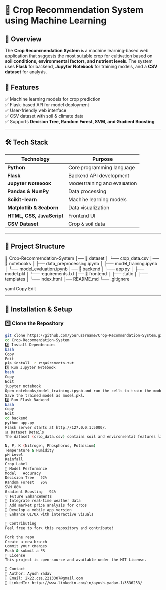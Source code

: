 # 🌾 Crop Recommendation System using Machine Learning  

## 📌 Overview  
The **Crop Recommendation System** is a machine learning-based web application that suggests the most suitable crop for cultivation based on **soil conditions, environmental factors, and nutrient levels**. The system uses **Flask** for backend, **Jupyter Notebook** for training models, and a **CSV dataset** for analysis.  

## 🚀 Features  
✅ Machine learning models for crop prediction  
✅ Flask-based API for model deployment  
✅ User-friendly web interface  
✅ CSV dataset with soil & climate data  
✅ Supports **Decision Tree, Random Forest, SVM, and Gradient Boosting**  

---

## 🛠️ Tech Stack  

| Technology  | Purpose |
|-------------|---------|
| **Python** | Core programming language |
| **Flask** | Backend API development |
| **Jupyter Notebook** | Model training and evaluation |
| **Pandas & NumPy** | Data processing |
| **Scikit-learn** | Machine learning models |
| **Matplotlib & Seaborn** | Data visualization |
| **HTML, CSS, JavaScript** | Frontend UI |
| **CSV Dataset** | Crop & soil data |

---

## 📂 Project Structure  

📁 Crop-Recommendation-System │── 📂 dataset │ └── crop_data.csv │── 📂 notebooks │ ├── data_preprocessing.ipynb │ ├── model_training.ipynb │ └── model_evaluation.ipynb │── 📂 backend │ ├── app.py │ ├── model.pkl │ └── requirements.txt │── 📂 frontend │ ├── static │ ├── templates │ └── index.html │── README.md └── .gitignore

yaml
Copy
Edit

---

## 🔧 Installation & Setup  

### 1️⃣ Clone the Repository  
```bash
git clone https://github.com/yourusername/Crop-Recommendation-System.git
cd Crop-Recommendation-System
2️⃣ Install Dependencies
bash
Copy
Edit
pip install -r requirements.txt
3️⃣ Run Jupyter Notebook
bash
Copy
Edit
jupyter notebook
Open notebooks/model_training.ipynb and run the cells to train the model.
Save the trained model as model.pkl.
4️⃣ Run Flask Backend
bash
Copy
Edit
cd backend
python app.py
Flask server starts at http://127.0.0.1:5000/.
📊 Dataset Details
The dataset (crop_data.csv) contains soil and environmental features like:

N, P, K (Nitrogen, Phosphorus, Potassium)
Temperature & Humidity
pH Level
Rainfall
Crop Label
🎯 Model Performance
Model	Accuracy
Decision Tree	92%
Random Forest	96%
SVM	88%
Gradient Boosting	94%
💡 Future Enhancements
🔹 Integrate real-time weather data
🔹 Add market price analysis for crops
🔹 Develop a mobile app version
🔹 Enhance UI/UX with interactive visuals

📝 Contributing
Feel free to fork this repository and contribute!

Fork the repo
Create a new branch
Commit your changes
Push & submit a PR
📜 License
This project is open-source and available under the MIT License.

📧 Contact
🔹 Author: Ayush Yadav
🔹 Email: 2k22.cse.2213307@gmail.com
🔹 LinkedIn: https://www.linkedin.com/in/ayush-yadav-143536253/
